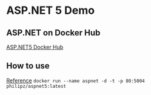 # ASP.NET 5 Demo
## ASP.NET on Docker Hub
[ASP.NET5 Docker Hub](https://registry.hub.docker.com/u/microsoft/aspnet/)
## How to use
[Reference](http://blogs.msdn.com/b/webdev/archive/2015/01/14/running-asp-net-5-applications-in-linux-containers-with-docker.aspx)
`docker run --name aspnet -d -t -p 80:5004 philipz/aspnet5:latest`
